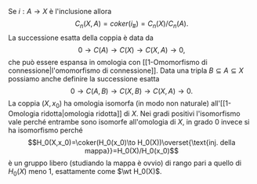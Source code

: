 Se $i:A\to X$ è l'inclusione allora $$C_n(X,A)=coker(i_\#)=C_n(X)/C_n(A).$$La successione esatta della coppia è data da$$0\to C(A)\to C(X)\to C(X,A)\to 0,$$che può essere espansa in omologia con [[1-Omomorfismo di connessione|l'omomorfismo di connessione]].
Data una tripla $B\subseteq A\subseteq X$ possiamo anche definire la successione esatta$$0\to C(A,B)\to C(X,B)\to C(X,A)\to0.$$
La coppia $(X,x_0)$ ha omologia isomorfa (in modo non naturale) all'[[1-Omologia ridotta|omologia ridotta]] di $X$. Nei gradi positivi l'isomorfismo vale perché entrambe sono isomorfe all'omologia di $X$, in grado $0$ invece si ha isomorfismo perché $$H_0(X,x_0)=\coker(H_0(x_0)\to H_0(X))\overset{\text{inj. della mappa}}=H_0(X)/H_0(x_0)$$è un gruppo libero (studiando la mappa è ovvio) di rango pari a quello di $H_0(X)$ meno 1, esattamente come $\wt H_0(X)$.